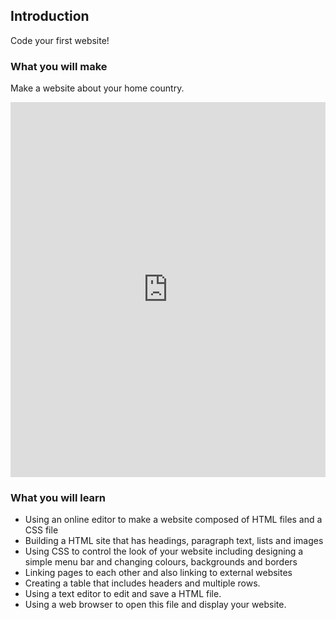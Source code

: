 ## Introduction

Code your first website!

### What you will make

Make a website about your home country.

<div class="scratch-preview">
  <iframe src="https://trinket.io/embed/html/5dad5a095e" width="100%" height="600" frameborder="0" marginwidth="0" marginheight="0" allowfullscreen></iframe>
</div>



### What you will learn

- Using an online editor to make a website composed of HTML files and a CSS file
- Building a HTML site that has headings, paragraph text, lists and images
- Using CSS to control the look of your website including designing a simple menu bar and changing colours, backgrounds and borders
- Linking pages to each other and also linking to external websites
- Creating a table that includes headers and multiple rows.
- Using a text editor to edit and save a HTML file.
- Using a web browser to open this file and display your website.
